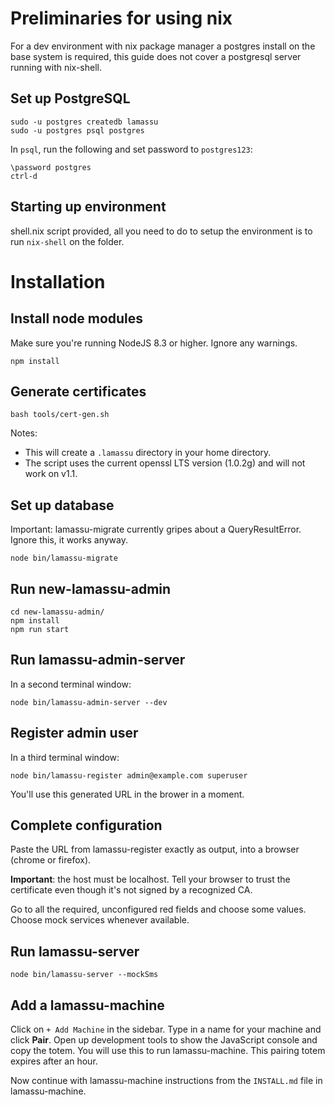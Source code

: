 # Preliminaries for using nix

For a dev environment with nix package manager a postgres install on the base system is required, this guide does not cover a postgresql server running with nix-shell.

## Set up PostgreSQL

```
sudo -u postgres createdb lamassu
sudo -u postgres psql postgres
```

In ``psql``, run the following and set password to ``postgres123``:

```
\password postgres
ctrl-d
```

## Starting up environment

shell.nix script provided, all you need to do to setup the environment is to run `nix-shell` on the folder. 

# Installation

## Install node modules

Make sure you're running NodeJS 8.3 or higher. Ignore any warnings.

```
npm install
```

## Generate certificates

```
bash tools/cert-gen.sh
```

Notes: 
  - This will create a ``.lamassu`` directory in your home directory.
  - The script uses the current openssl LTS version (1.0.2g) and will not work on v1.1.
  
## Set up database

Important: lamassu-migrate currently gripes about a QueryResultError. Ignore this, it works anyway.

```
node bin/lamassu-migrate
```

## Run new-lamassu-admin

```
cd new-lamassu-admin/
npm install
npm run start
```

## Run lamassu-admin-server

In a second terminal window:

```
node bin/lamassu-admin-server --dev
```

## Register admin user

In a third terminal window:

```
node bin/lamassu-register admin@example.com superuser
```

You'll use this generated URL in the brower in a moment.

## Complete configuration

Paste the URL from lamassu-register exactly as output, into a browser (chrome or firefox).

**Important**: the host must be localhost. Tell your browser to trust the certificate even though it's not signed by a recognized CA.

Go to all the required, unconfigured red fields and choose some values. Choose mock services whenever available.

## Run lamassu-server

```
node bin/lamassu-server --mockSms
```

## Add a lamassu-machine

Click on ``+ Add Machine`` in the sidebar. Type in a name for your machine and click **Pair**. Open up development tools to show the JavaScript console and copy the totem. You will use this to run lamassu-machine. This pairing totem expires after an hour.

Now continue with lamassu-machine instructions from the ``INSTALL.md`` file in lamassu-machine.
